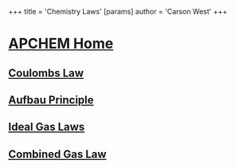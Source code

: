 +++
 title = 'Chemistry Laws'
[params]
	author = 'Carson West'
+++
# [APCHEM Home](./../apchem-home/)

## [Coulombs Law](./../coulombs-law/)
## [Aufbau Principle](./../aufbau-principle/)

## [Ideal Gas Laws](./../ideal-gas-laws/)

## [Combined Gas Law](./../combined-gas-law/)
